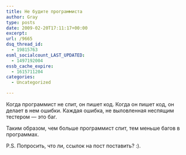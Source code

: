 ```yaml
---
title: Не будите программиста
author: Gray
type: posts
date: 2009-02-20T17:11:17+00:00
excerpt:
url: /9665
dsq_thread_id:
  - 19815763
esml_socialcount_LAST_UPDATED:
  - 1497192004
essb_cache_expire:
  - 1615711204
categories:
  - Uncategorized

---
```








Когда программист не спит, он пишет код. Когда он пишет код, он делает в нем ошибки. Каждая ошибка, не выловленная неспящим тестером &#8212; это баг.

Таким образом, чем больше программист спит, тем меньше багов в программах.

P.S. Попросить, что ли, ссылок на пост поставить? :).